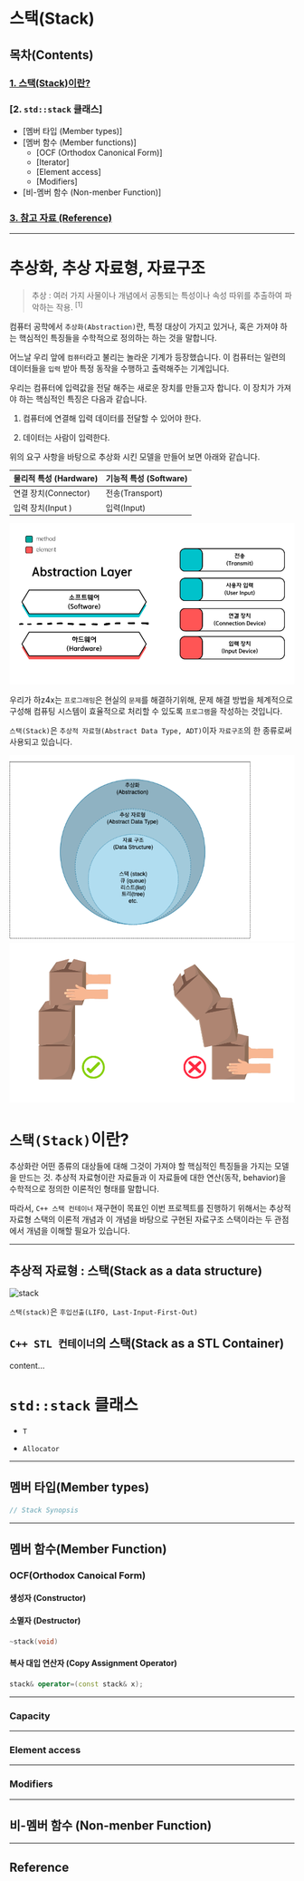 # 스택(Stack)

## 목차(Contents)

### [1. 스택(Stack)이란?](#스택stack이란)
### [2. `std::stack` 클래스]
+ [멤버 타입 (Member types)]
+ [멤버 함수 (Member functions)]
  + [OCF (Orthodox Canonical Form)]
  + [Iterator]
  + [Element access]
  + [Modifiers]
+ [비-멤버 함수 (Non-menber Function)]
### [3. 참고 자료 (Reference)](#reference)
---

# 추상화, 추상 자료형, 자료구조

> 추상 : 여러 가지 사물이나 개념에서 공통되는 특성이나 속성 따위를 추출하여 파악하는 작용. <sup>[1]

컴퓨터 공학에서 `추상화(Abstraction)`란, 특정 대상이 가지고 있거나, 혹은 가져야 하는 핵심적인 특징들을 수학적으로 정의하는 하는 것을 말합니다.

어느날 우리 앞에 `컴퓨터`라고 불리는 놀라운 기계가 등장했습니다. 이 컴퓨터는 일련의 데이터들을 `입력` 받아 특정 동작을 수행하고 출력해주는 기계입니다.

우리는 컴퓨터에 입력값을 전달 해주는 새로운 장치를 만들고자 합니다. 이 장치가 가져야 하는 핵심적인 특징은 다음과 같습니다.

1. 컴퓨터에 연결해 입력 데이터를 전달할 수 있어야 한다.
   
2. 데이터는 사람이 입력한다.

위의 요구 사항을 바탕으로 추상화 시킨 모델을 만들어 보면 아래와 같습니다.

물리적 특성 (Hardware) | 기능적 특성 (Software)
-|-
연결 장치(Connector)|전송(Transport)
입력 장치(Input )|입력(Input)

![](./imaages/../../images/keyboard.png)





우리가 하z4x는 `프로그래밍`은 현실의 `문제`를 해결하기위해, 문제 해결 방법을 체계적으로 구성해 컴퓨팅 시스템이 효율적으로 처리할 수 있도록 `프로그램`을 작성하는 것입니다.



`스택(Stack)`은 `추상적 자료형(Abstract Data Type, ADT)`이자  `자료구조`의 한 종류로써 사용되고 있습니다.



![abstraction-diagram](./../images/abstraction_diagram.png)
![](./../images/stack_boxes.png)

# `스택(Stack)`이란?



추상화란 어떤 종류의 대상들에 대해 그것이 가져야 할 핵심적인 특징들을 가지는 모델을 만드는 것.
추상적 자료형이란 자료들과 이 자료들에 대한 연산(동작, behavior)을 수학적으로 정의한 이론적인 형태를 말합니다. 

따라서, `C++ 스택 컨테이너` 재구현이 목표인 이번 프로젝트를 진행하기 위해서는 추상적 자료형 스택의 이론적 개념과 이 개념을 바탕으로 구현된 자료구조 스택이라는 두 관점에서 개념을 이해할 필요가 있습니다.

---
## 추상적 자료형 : 스택(Stack as a data structure)

![stack](https://cdn.programiz.com/sites/tutorial2program/files/stack.png)

`스택(stack)`은 `후입선출(LIFO, Last-Input-First-Out)`
## `C++ STL 컨테이너`의 스택(Stack as a STL Container)
content...

# `std::stack` 클래스


+ `T`

+ `Allocator`

---
## 멤버 타입(Member types)

```c++
// Stack Synopsis


```


---
## 멤버 함수(Member Function)

### OCF(Orthodox Canoical Form)

#### 생성자 (Constructor)

#### 소멸자 (Destructor)
  
```c++
~stack(void)
```

#### 복사 대입 연산자 (Copy Assignment Operator)

```c++
stack& operator=(const stack& x);
```
---
### Capacity

---
### Element access


---
### Modifiers
---
## 비-멤버 함수 (Non-menber Function)
---
## Reference

